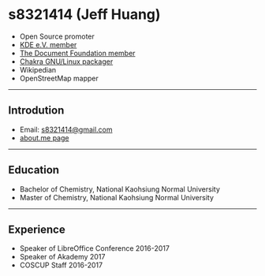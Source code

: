 # s8321414 (Jeff Huang)
* Open Source promoter
* [KDE e.V. member](https://ev.kde.org/members.php)
* [The Document Foundation member](https://www.documentfoundation.org/governance/members/)
* [Chakra GNU/Linux packager](https://www.chakralinux.org/?contributors)
* Wikipedian
* OpenStreetMap mapper

---

## Introdution
* Email: s8321414@gmail.com
* [about.me page](https://about.me/s8321414)

---

## Education
* Bachelor of Chemistry, National Kaohsiung Normal University
* Master of Chemistry, National Kaohsiung Normal University

---

## Experience
* Speaker of LibreOffice Conference 2016-2017
* Speaker of Akademy 2017
* COSCUP Staff 2016-2017
